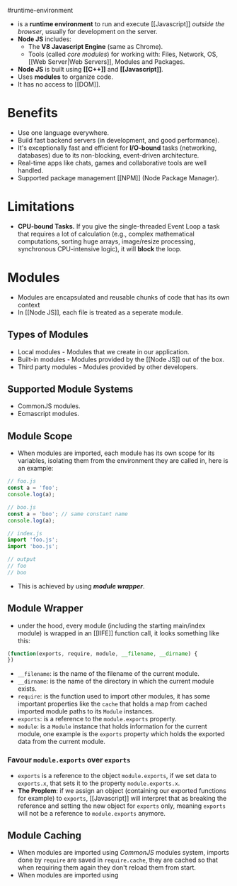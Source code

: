 #runtime-environment
- is a **runtime environment** to run and execute [[Javascript]] *outside the browser*, usually for development on the server.
- **Node JS** includes:
	- The **V8 Javascript Engine** (same as Chrome).
	- Tools (called *core modules*) for working with: Files, Network, OS, [[Web Server|Web Servers]], Modules and Packages.
- **Node JS** is built using **[[C++]]** and **[[Javascript]]**.
- Uses **modules** to organize code.
- It has no access to [[DOM]].
# Benefits
- Use one language everywhere.
- Build fast backend servers (in development, and good performance).
- It's exceptionally fast and efficient for **I/O-bound** tasks (networking, databases) due to its non-blocking, event-driven architecture.
- Real-time apps like chats, games and collaborative tools are well handled.
- Supported package management [[NPM]] (Node Package Manager).
# Limitations
- **CPU-bound Tasks.** If you give the single-threaded Event Loop a task that requires a lot of calculation (e.g., complex mathematical computations, sorting huge arrays, image/resize processing, synchronous CPU-intensive logic), it will **block** the loop.
# Modules
- Modules are encapsulated and reusable chunks of code that has its own context
- In [[Node JS]], each file is treated as a seperate module.
## Types of Modules
- Local modules - Modules that we create in our application.
- Built-in modules - Modules provided by the [[Node JS]] out of the box.
- Third party modules - Modules provided by other developers.
## Supported Module Systems
- CommonJS modules.
- Ecmascript modules.
## Module Scope
- When modules are imported, each module has its own scope for its variables, isolating them from the environment they are called in, here is an example:
```javascript
// foo.js
const a = 'foo';
console.log(a);

// boo.js
const a = 'boo'; // same constant name
console.log(a);

// index.js
import 'foo.js';
import 'boo.js';

// output
// foo
// boo
```
- This is achieved by using ***module wrapper***.
## Module Wrapper
- under the hood, every module (including the starting main/index module) is wrapped in an [[IIFE]] function call, it looks something like this:
```javascript
(function(exports, require, module, __filename, __dirname) {
})
```
- `__filename`: is the name of the filename of the current module.
- `__dirname`: is the name of the directory in which the current module exists.
- `require`: is the function used to import other modules, it has some important properties like the `cache` that holds a map from cached imported module paths to its `Module` instances.
- `exports`: is a reference to the `module.exports` property.
- `module`: is a `Module` instance that holds information for the current module, one example is the `exports` property which holds the exported data from the current module.
### Favour `module.exports` over `exports`
- `exports` is a reference to the object `module.exports`, if we set data to `exports.x`, that sets it to the property  `module.exports.x`.
- **The Proplem**: if we assign an object (containing our exported functions for example) to `exports`, [[Javascript]] will interpret that as breaking the reference and setting the new object for `exports` only, meaning `exports` will not be a reference to `module.exports` anymore.
## Module Caching
- When modules are imported using *CommonJS* modules system, imports done by `require` are saved in `require.cache`, they are cached so that when requiring them again they don't reload them from start.
- When modules are imported using 